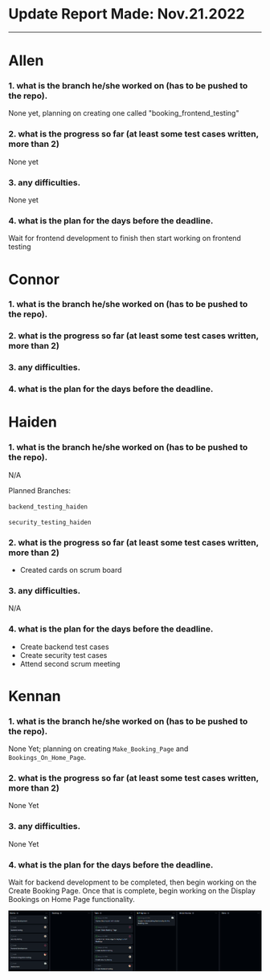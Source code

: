 # Update Report Made: Nov.21.2022
---

# Allen

### 1. what is the branch he/she worked on (has to be pushed to the repo).
None yet, planning on creating one called "booking_frontend_testing"

### 2. what is the progress so far (at least some test cases written, more than 2)
None yet


### 3. any difficulties.
None yet


### 4. what is the plan for the days before the deadline.
Wait for frontend development to finish then start working on frontend testing

# Connor

### 1. what is the branch he/she worked on (has to be pushed to the repo).


### 2. what is the progress so far (at least some test cases written, more than 2)


### 3. any difficulties.


### 4. what is the plan for the days before the deadline.


# Haiden

### 1. what is the branch he/she worked on (has to be pushed to the repo).

N/A

Planned Branches:

`backend_testing_haiden`

`security_testing_haiden`

### 2. what is the progress so far (at least some test cases written, more than 2)

- Created cards on scrum board

### 3. any difficulties.

N/A

### 4. what is the plan for the days before the deadline.

- Create backend test cases
- Create security test cases
- Attend second scrum meeting

# Kennan

### 1. what is the branch he/she worked on (has to be pushed to the repo).
None Yet; planning on creating `Make_Booking_Page` and `Bookings_On_Home_Page`.


### 2. what is the progress so far (at least some test cases written, more than 2)
None Yet

### 3. any difficulties.
None Yet

### 4. what is the plan for the days before the deadline.
Wait for backend development to be completed, then begin working on the Create Booking Page. Once that is complete, begin working on the Display Bookings on Home Page functionality.

![image](Sprint6ScrumBoard1.png)
